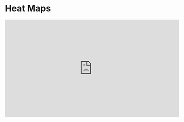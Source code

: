 # Heat Maps

<iframe width="560" height="315" src="https://www.youtube.com/embed/ulf-iIxzrDU" title="YouTube video player" frameborder="0" allow="accelerometer; autoplay; clipboard-write; encrypted-media; gyroscope; picture-in-picture" allowfullscreen></iframe>